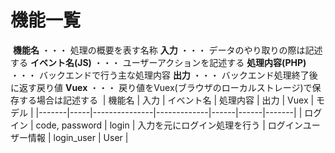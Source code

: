 # 機能一覧
​
**機能名** ・・・ 処理の概要を表す名称
**入力** ・・・ データのやり取りの際は記述する
**イベント名(JS)** ・・・ ユーザーアクションを記述する
**処理内容(PHP)** ・・・ バックエンドで行う主な処理内容
**出力** ・・・ バックエンド処理終了後に返す戻り値
**Vuex** ・・・ 戻り値をVuex(ブラウザのローカルストレージ)で保存する場合は記述する
​
| 機能名 | 入力 | イベント名 | 処理内容 | 出力 | Vuex | モデル |
|-------|-----|---------------|-------------|------|------|-------|
| ログイン | code, password | login | 入力を元にログイン処理を行う | ログインユーザー情報 | login_user | User |
